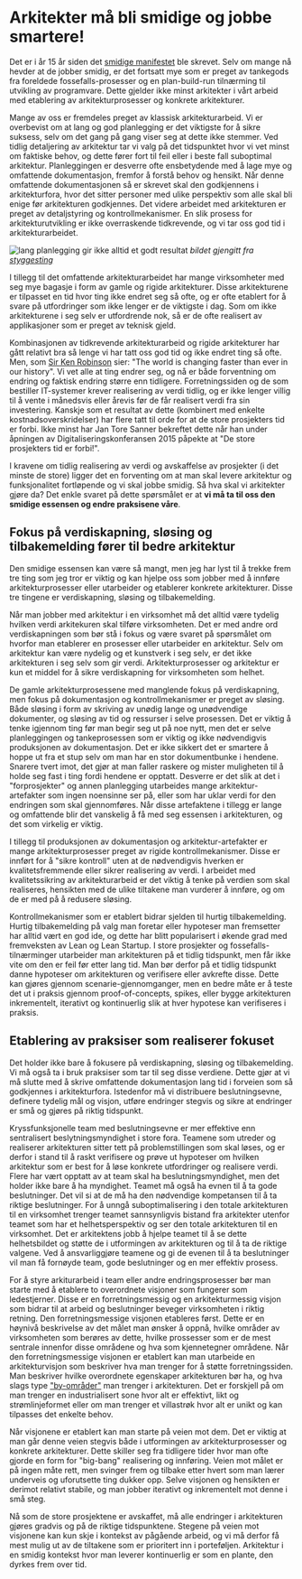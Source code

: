 # Arkitekter må bli smidige og jobbe smartere!
Det er i år 15 år siden det [smidige manifestet](http://www.agilemanifesto.org/iso/no/) ble skrevet. Selv om mange nå hevder at de jobber smidig, er det fortsatt mye som er preget av tankegods fra foreldede fossefalls-prosesser og en plan-build-run tilnærming til utvikling av programvare. Dette gjelder ikke minst arkitekter i vårt arbeid med etablering av arkitekturprosesser og konkrete arkitekturer.

Mange av oss er fremdeles preget av klassisk arkitekturarbeid. Vi er overbevist om at lang og god planlegging er det viktigste for å sikre suksess, selv om det gang på gang viser seg at dette ikke stemmer. Ved tidlig detaljering av arkitektur tar vi valg på det tidspunktet hvor vi vet minst om faktiske behov, og dette fører fort til feil eller i beste fall suboptimal arkitektur. Planleggingen er desverre ofte ensbetydende med å lage mye og omfattende dokumentasjon, fremfor å forstå behov og hensikt. Når denne omfattende dokumentasjonen så er skrevet skal den godkjennens i arkitekturfora, hvor det sitter personer med ulike perspektiv som alle skal bli enige før arkitekturen godkjennes. Det videre arbeidet med arkitekturen er preget av detaljstyring og kontrollmekanismer. En slik prosess for arkitekturutvikling er ikke overraskende tidkrevende, og vi tar oss god tid i arkitekturarbeidet.

![lang planlegging gir ikke alltid et godt resultat](https://github.com/hartmann/writings/raw/master/bilder/god_planlegging.png) *bildet gjengitt fra [styggesting](http://styggesting.no)*

I tillegg til det omfattende arkitekturarbeidet har mange virksomheter med seg mye bagasje i form av gamle og rigide arkitekturer. Disse arkitekturene er tilpasset en tid hvor ting ikke endret seg så ofte, og er ofte etablert for å svare på utfordringer som ikke lenger er de viktigste i dag. Som om ikke arkitekturene i seg selv er utfordrende nok, så er de ofte realisert av applikasjoner som er preget av teknisk gjeld.

Kombinasjonen av tidkrevende arkitekturarbeid og rigide arkitekturer har gått relativt bra så lenge vi har tatt oss god tid og ikke endret ting så ofte. Men, som [Sir Ken Robinson](http://amzn.com/0143116738) sier: "The world is changing faster than ever in our history". Vi vet alle at ting endrer seg, og nå er både forventning om endring og faktisk endring større enn tidligere. Forretningssiden og de som bestiller IT-systemer krever realisering av verdi tidlig, og er ikke lenger villig til å vente i månedsvis eller årevis før de får realisert verdi fra sin investering. Kanskje som et resultat av dette (kombinert med enkelte kostnadsoverskridelser) har flere tatt til orde for at de store prosjekters tid er forbi. Ikke minst har Jan Tore Sanner bekreftet dette når han under åpningen av Digitaliseringskonferansen 2015 påpekte at "De store prosjekters tid er forbi!".

I kravene om tidlig realisering av verdi og avskaffelse av prosjekter (i det minste de store) ligger det en forventing om at man skal levere arkitektur og funksjonalitet fortløpende og vi skal jobbe smidig. Så hva skal vi arkitekter gjøre da? Det enkle svaret på dette spørsmålet er at **vi må ta til oss den smidige essensen og endre praksisene våre**.

## Fokus på verdiskapning, sløsing og tilbakemelding fører til bedre arkitektur
Den smidige essensen kan være så mangt, men jeg har lyst til å trekke frem tre ting som jeg tror er viktig og kan hjelpe oss som jobber med å innføre arkitekturprosesser eller utarbeider og etablerer konkrete arkitekturer. Disse tre tingene er verdiskapning, sløsing og tilbakemelding.

Når man jobber med arkitektur i en virksomhet må det alltid være tydelig hvilken verdi arkitekuren skal tilføre virksomheten. Det er med andre ord verdiskapningen som bør stå i fokus og være svaret på spørsmålet om hvorfor man etablerer en prosesser eller utarbeider en arkitektur. Selv om arkitektur kan være nydelig og et kunstverk i seg selv, er det ikke arkitekturen i seg selv som gir verdi. Arkitekturprosesser og arkitektur er kun et middel for å sikre verdiskapning for virksomheten som helhet.

De gamle arkitekturprosessene med manglende fokus på verdiskapning, men fokus på dokumentasjon og kontrollmekanismer er preget av sløsing. Både sløsing i form av skriving av unødig lange og unødvendige dokumenter, og sløsing av tid og ressurser i selve prosessen. Det er viktig å tenke igjennom ting før man begir seg ut på noe nytt, men det er selve planleggingen og tankeprosessen som er viktig og ikke nødvendigvis produksjonen av dokumentasjon. Det er ikke sikkert det er smartere å hoppe ut fra et stup selv om man har en stor dokumentbunke i hendene. Snarere tvert imot, det gjør at man faller raskere og mister muligheten til å holde seg fast i ting fordi hendene er opptatt. Desverre er det slik at det i "forprosjekter" og annen planlegging utarbeides mange arkitektur-artefakter som ingen noensinne ser på, eller som har uklar verdi for den endringen som skal gjennomføres. Når disse artefaktene i tillegg er lange og omfattende blir det vanskelig å få med seg essensen i arkitekturen, og det som virkelig er viktig.

I tillegg til produksjonen av dokumentasjon og arkitektur-artefakter er mange arkitekturprosesser preget av rigide kontrollmekanismer. Disse er innført for å "sikre kontroll" uten at de nødvendigvis hverken er kvalitetsfremmende eller sikrer realisering av verdi. I arbeidet med kvalitetssikring av arkitekturarbeid er det viktig å tenke på verdien som skal realiseres, hensikten med de ulike tiltakene man vurderer å innføre, og om de er med på å redusere sløsing.

Kontrollmekanismer som er etablert bidrar sjelden til hurtig tilbakemelding. Hurtig tilbakemelding på valg man foretar eller hypoteser man fremsetter har alltid vært en god ide, og dette har blitt popularisert i økende grad med fremveksten av Lean og Lean Startup. I store prosjekter og fossefalls-tilnærminger utarbeider man arkitekturen på et tidlig tidspunkt, men får ikke vite om den er feil før etter lang tid. Man bør derfor på et tidlig tidspunkt danne hypoteser om arkitekturen og verifisere eller avkrefte disse. Dette kan gjøres gjennom scenarie-gjennomganger, men en bedre måte er å teste det ut i praksis gjennom proof-of-concepts, spikes, eller bygge arkitekturen inkrementelt, iterativt og kontinuerlig slik at hver hypotese kan verifiseres i praksis.

## Etablering av praksiser som realiserer fokuset
Det holder ikke bare å fokusere på verdiskapning, sløsing og tilbakemelding. Vi må også ta i bruk praksiser som tar til seg disse verdiene. Dette gjør at vi må slutte med å skrive omfattende dokumentasjon lang tid i forveien som så godkjennes i arkitekturfora. Istedenfor må vi distribuere beslutningsevne, definere tydelig mål og visjon, utføre endringer stegvis og sikre at endringer er små og gjøres på riktig tidspunkt.

Kryssfunksjonelle team med beslutningsevne er mer effektive enn sentralisert beslytningsmyndighet i store fora. Teamene som utreder og realiserer arkitekturen sitter tett på problemstillingen som skal løses, og er derfor i stand til å raskt verifisere og prøve ut hypoteser om hvilken arkitektur som er best for å løse konkrete utfordringer og realisere verdi. Flere har vært opptatt av at team skal ha beslutningsmyndighet, men det holder ikke bare å ha myndighet. Teamet må også ha evnen til å ta gode beslutninger. Det vil si at de må ha den nødvendige kompetansen til å ta riktige beslutninger. For å unngå suboptimalisering i den totale arkitekturen til en virksomhet trenger teamet sannsynligvis bistand fra arkitekter utenfor teamet som har et helhetsperspektiv og ser den totale arkitekturen til en virksomhet. Det er arkitektens jobb å hjelpe teamet til å se dette helhetsbildet og støtte de i utformingen av arkitekturen og til å ta de riktige valgene. Ved å ansvarliggjøre teamene og gi de evenen til å ta beslutninger vil man få fornøyde team, gode beslutninger og en mer effektiv prosess.

For å styre arkiturarbeid i team eller andre endringsprosesser bør man starte med å etablere to overordnete visjoner som fungerer som ledestjerner. Disse er en forretningsmessig og en arkitekturmessig visjon som bidrar til at arbeid og beslutninger beveger virksomheten i riktig retning. Den forretningsmessige visjonen etableres først. Dette er en høynivå beskrivelse av det målet man ønsker å oppnå, hvilke områder av virksomheten som berøres av dette, hvilke prossesser som er de mest sentrale innenfor disse områdene og hva som kjennetegner områdene. Når den forretningsmessige visjonen er etablert kan man utarbeide en arkitekturvisjon som beskriver hva man trenger for å støtte forretningssiden. Man beskriver hvilke overordnete egenskaper arkitekturen bør ha, og hva slags type ["by-områder"](http://open.bekk.no/it-utvikling-tenk-byplanlegging-fremfor-husbygging) man trenger i arkitekturen. Det er forskjell på om man trenger en industrialisert sone hvor alt er effektivt, likt og strømlinjeformet eller om man trenger et villastrøk hvor alt er unikt og kan tilpasses det enkelte behov.

Når visjonene er etablert kan man starte på veien mot dem. Det er viktig at man går denne veien stegvis både i utformingen av arkitekturprosesser og konkrete arkitekturer. Dette skiller seg fra tidligere tider hvor man ofte gjorde en form for "big-bang" realisering og innføring. Veien mot målet er på ingen måte rett, men svinger frem og tilbake etter hvert som man lærer underveis og uforutsette ting dukker opp. Selve visjonen og hensikten er derimot relativt stabile, og man jobber iterativt og inkrementelt mot denne i små steg.

Nå som de store prosjektene er avskaffet, må alle endringer i arkitekturen gjøres gradvis og på de riktige tidspunktene. Stegene på veien mot visjonene kan kun skje i kontekst av pågående arbeid, og vi må derfor få mest mulig ut av de tiltakene som er prioritert inn i porteføljen. Arkitektur i en smidig kontekst hvor man leverer kontinuerlig er som en plante, den dyrkes frem over tid.
